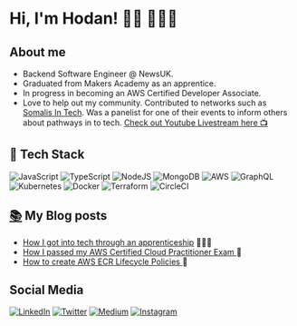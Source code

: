 # Hi, I'm Hodan! 👋🏾 👩🏾‍💻

## About me 
- Backend Software Engineer @ NewsUK.
- Graduated from Makers Academy as an apprentice. 
- In progress in becoming an  AWS Certified  Developer Associate.
- Love to help out my community. Contributed to networks such as <a href="https://www.somalisintech.com/">Somalis In Tech</a>. Was a panelist for one of their events to inform others about pathways in to tech. [Check out Youtube Livestream here 📺](https://www.youtube.com/watch?v=exT9C3NUEIM&list=PLdRG09BrdDbJEtKhnsb7ofT8YExlNXrh7&index=3)
## 🥞 Tech Stack
![JavaScript](https://img.shields.io/badge/javascript-%23323330.svg?style=for-the-badge&logo=javascript&logoColor=%23F7DF1E)
![TypeScript](https://img.shields.io/badge/typescript-%23007ACC.svg?style=for-the-badge&logo=typescript&logoColor=white)
![NodeJS](https://img.shields.io/badge/node.js-6DA55F?style=for-the-badge&logo=node.js&logoColor=white)
![MongoDB](https://img.shields.io/badge/MongoDB-%234ea94b.svg?style=for-the-badge&logo=mongodb&logoColor=white)
![AWS](https://img.shields.io/badge/AWS-%23FF9900.svg?style=for-the-badge&logo=amazon-aws&logoColor=white)
![GraphQL](https://img.shields.io/badge/-GraphQL-E10098?style=for-the-badge&logo=graphql&logoColor=white)
![Kubernetes](https://img.shields.io/badge/kubernetes-%23326ce5.svg?style=for-the-badge&logo=kubernetes&logoColor=white)
![Docker](https://img.shields.io/badge/docker-%230db7ed.svg?style=for-the-badge&logo=docker&logoColor=white)
![Terraform](https://img.shields.io/badge/terraform-%235835CC.svg?style=for-the-badge&logo=terraform&logoColor=white)
![CircleCI](https://img.shields.io/badge/circle%20ci-%23161616.svg?style=for-the-badge&logo=circleci&logoColor=white)

## <a href="https://hodantech.medium.com/">📚</a> My Blog posts
- <a href="https://hodantech.medium.com/my-junior-software-engineer-journey-with-makers-4b497e8f031b">How I got into tech through an apprenticeship</a> 👩🏾‍🎓
- <a href="https://hodantech.medium.com/how-i-passed-aws-certified-cloud-practitioner-exam-859104876751"> How I passed my AWS Certified Cloud Practitioner Exam </a> 🧐
- <a href="https://awstip.com/how-to-create-aws-ecr-lifecycle-policies-f3baacca816"> How to create AWS ECR Lifecycle Policies </a> 👷
## Social Media
<a href="https://www.linkedin.com/in/hodan-ahmed/">![LinkedIn](https://img.shields.io/badge/linkedin-%230077B5.svg?style=for-the-badge&logo=linkedin&logoColor=white)</a>
<a href="https://www.twitter.com/hodantech">![Twitter](https://img.shields.io/badge/Twitter-%231DA1F2.svg?style=for-the-badge&logo=Twitter&logoColor=white)</a>
<a href="https://hodantech.medium.com/">![Medium](https://img.shields.io/badge/Medium-12100E?style=for-the-badge&logo=medium&logoColor=white)</a>
<a href="https://www.instagram.com/hodantech/">![Instagram](https://img.shields.io/badge/Instagram-%23E4405F.svg?style=for-the-badge&logo=Instagram&logoColor=white) </a>
